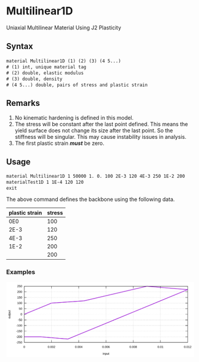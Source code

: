 # Multilinear1D

Uniaxial Multilinear Material Using J2 Plasticity

## Syntax

```
material Multilinear1D (1) (2) (3) (4 5...)
# (1) int, unique material tag
# (2) double, elastic modulus
# (3) double, density
# (4 5...) double, pairs of stress and plastic strain
```

## Remarks

1. No kinematic hardening is defined in this model.
2. The stress will be constant after the last point defined. This means the yield surface does not change its size after
   the last point. So the stiffness will be singular. This may cause instability issues in analysis.
3. The first plastic strain ***must*** be zero.

## Usage

```
material Multilinear1D 1 50000 1. 0. 100 2E-3 120 4E-3 250 1E-2 200
materialTest1D 1 1E-4 120 120
exit
```

The above command defines the backbone using the following data.

| plastic strain | stress |
|----------------|--------|
| 0E0            | 100    |
| 2E-3           | 120    |
| 4E-3           | 250    |
| 1E-2           | 200    |
|                | 200    |

### Examples

![Example](Multilinear1D.EX1.svg)
